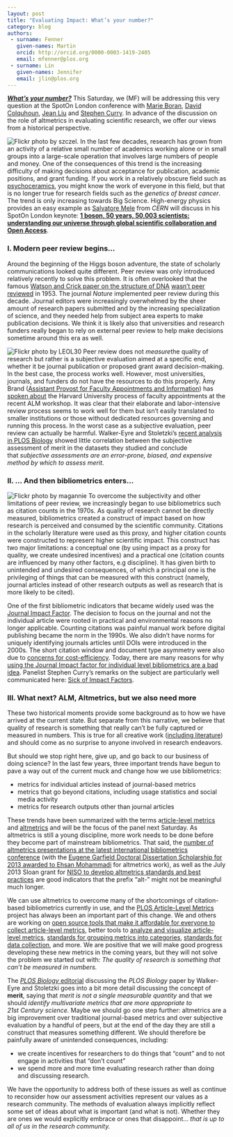 ```yaml
---
layout: post
title: "Evaluating Impact: What’s your number?"
category: blog
authors:
 - surname: Fenner
   given-names: Martin
   orcid: http://orcid.org/0000-0003-1419-2405
   email: mfenner@plos.org
 - surname: Lin
   given-names: Jennifer
   email: jlin@plos.org
---
```


***[What’s
your number?](http://www.nature.com/spoton/event/spoton-london-2013-whats-your-number-altmetrics-session/)*** This
Saturday, we (MF) will be addressing this very question at the SpotOn
London conference with [Marie Boran](http://twitter.com/pixievondust),
[David Colquhoun](http://www.dcscience.net/), [Jean
Liu](http://www.altmetric.com/blog/) and [Stephen
Curry](http://occamstypewriter.org/scurry/). In advance of the
discussion on the role of altmetrics in evaluating scientific research,
we offer our views from a historical perspective.

![Flickr photo by
[szczel](http://www.flickr.com/photos/57976131@N00/4489011281/).](/assets/number_17.jpg) In the last few decades,
research has grown from an activity of a
relative small number of academics working alone or in small groups into
a large-scale operation that involves large numbers of people and money.
One of the consequences of this trend is the increasing difficulty of
making decisions about acceptance for publication, academic positions,
and grant funding. If you work in a relatively obscure field such as
[psychoceramics](http://en.wikipedia.org/wiki/Josiah_S._Carberry), you
might know the work of everyone in this field, but that is no longer
true for research fields such as the *genetics of breast cancer*. The
trend is only increasing towards Big Science. High-energy physics
provides an easy example as [Salvatore
Mele](http://river-valley.tv/tag/salvatore-mele/) from *CERN* will
discuss in his SpotOn London keynote: **[1 boson, 50 years, 50,003
scientists: understanding our universe through global scientific
collaboration and Open
Access](http://www.nature.com/spoton/event/spoton-london-2013-keynote-1-boson-50-years-50003-scientists-understanding-our-universe-through-global-scientific-collaboration-and-open-access/)**.

### I. Modern peer review begins…

Around the beginning of the Higgs boson adventure, the state of
scholarly communications looked quite different. Peer review was only
introduced relatively recently to solve this problem. It is often
overlooked that the famous [Watson and Crick paper on the structure of
DNA](http://www.nature.com/nature/dna50/watsoncrick.pdf) [wasn’t peer
reviewed](http://dx.doi.org/10.1242/dmm.001388) in 1953. The journal
*Nature* implemented peer review during this decade. Journal editors
were increasingly overwhelmed by the sheer amount of research papers
submitted and by the increasing specialization of science, and they
needed help from subject area experts to make publication decisions. We
think it is likely also that universities and research funders really
began to rely on external peer review to help make decisions sometime
around this era as well.

![Flickr photo by
[LEOL30](http://www.flickr.com/photos/49968232@N00/7804231764/)](/assets/number_6.jpg) Peer review
does not *measure*the quality of research but rather is a
subjective evaluation aimed at a specific end, whether it be journal
publication or proposed grant award decision-making. In the best case,
the process works well. However, most universities, journals, and
funders do not have the resources to do this properly. Amy Brand
([Assistant Provost for Faculty Appointments and
Information](http://www.faculty.harvard.edu/about-office/our-team)) has
[spoken about](http://article-level-metrics.plos.org/files/2013/10/Brand.pptx)
the Harvard University process of faculty appointments at the recent ALM
workshop. It was clear that their elaborate and labor-intensive review
process seems to work well for them but isn’t easily translated to
smaller institutions or those without dedicated resources governing and
running this process. In the worst case as a subjective evaluation, peer
review can actually be harmful. Walker-Eyre and Stoletzki’s [recent
analysis in PLOS
Biology](http://dx.doi.org/10.1371/journal.pbio.1001675) showed little
correlation between the subjective assessment of merit in the datasets
they studied and conclude that *subjective assessments are an
error-prone, biased, and expensive method by which to assess merit*.

### II. … And then bibliometrics enters…

![Flickr photo by
[magannie](http://www.flickr.com/photos/24453920@N00/214486419/)](/assets/number_3003.jpg) To overcome
the subjectivity and other limitations of peer review, we
increasingly began to use bibliometrics such as citation counts in the
1970s. As quality of research cannot be directly measured, bibliometrics
created a construct of impact based on how research is perceived and
consumed by the scientific community. Citations in the scholarly
literature were used as this proxy, and higher citation counts were
constructed to represent higher scientific impact. This construct has
two major limitations: a conceptual one (by using impact as a proxy for
quality, we create undesired incentives) and a practical one (citation
counts are influenced by many other factors, e.g discipline). It has
given birth to unintended and undesired consequences, of which a
principal one is the privileging of things that can be measured with
this construct (namely, journal articles instead of other research
outputs as well as research that is more likely to be cited).

One of the first bibliometric indicators that became widely used was the
[Journal Impact Factor](http://en.wikipedia.org/wiki/Impact_factor). The
decision to focus on the journal and not the individual article were
rooted in practical and environmental reasons no longer applicable.
Counting citations was painful manual work before digital publishing
became the norm in the 1990s. We also didn’t have norms for uniquely
identifying journals articles until DOIs were introduced in the 2000s.
The short citation window and document type asymmetry were also due to
[concerns for
cost-efficiency](http://www.slideshare.net/StefanieHaustein/haustein-asist-panel).
Today, there are many reasons for why [using the Journal Impact factor
for individual level bibliometrics are a bad
idea](http://blogs.plos.org/tech/article-level-metrics-learning-to-walk-run-do-algebra/).
Panelist Stephen Curry’s remarks on the subject are particularly well
communicated here: [Sick of Impact
Factors](http://occamstypewriter.org/scurry/2012/08/13/sick-of-impact-factors/).

### III. What next? ALM, Altmetrics, but we also need more

These two historical moments provide some background as to how we have
arrived at the current state. But separate from this narrative, we
believe that quality of research is something that really can’t be fully
captured or measured in numbers. This is true for all creative work
([including
literature](http://m.newyorker.com/online/blogs/books/2013/11/should-literature-be-useful.html))
and should come as no surprise to anyone involved in research endeavors.

But should we stop right here, give up, and go back to our business of
doing science? In the last few years, three important trends have begun
to pave a way out of the current muck and change how we use
bibliometrics:

-   metrics for individual articles instead of journal-based metrics
-   metrics that go beyond citations, including usage statistics and
    social media activity
-   metrics for research outputs other than journal articles

These trends have been summarized with the terms a[rticle-level
metrics](http://dx.doi.org/10.1371/journal.pbio.1001687) and
[altmetrics](http://altmetrics.org/manifesto/) and will be the focus of
the panel next Saturday. As altmetrics is still a young discipline, more
work needs to be done before they become part of mainstream
bibliometrics. That said, the [number of altmetrics presentations at the
latest international bibliometrics
conference](http://www.issi2013.org/programme.html) (with the [Eugene
Garfield Doctoral Dissertation Scholarship for 2013 awarded to Ehsan
Mohammadi](http://www.wlv.ac.uk/default.aspx?page=35163) for altmetrics
work), as well as the July 2013 Sloan grant for [NISO to develop
altmetrics standards and best
practices](http://www.niso.org/topics/tl/altmetrics_initiative/) are
good indicators that the prefix “alt-” might not be meaningful much
longer.

We can use altmetrics to overcome many of the shortcomings of
citation-based bibliometrics currently in use, and the [PLOS
Article-Level Metrics](http://article-level-metrics.plos.org/) project
has always been an important part of this change. We and others are
working on [open source tools that make it affordable for everyone to
collect article-level metrics](https://github.com/lagotto/lagotto),
better tools to [analyze and visualize article-level
metrics](http://almreports.plos.org), [standards for grouping metrics
into categories](http://dx.doi.org/10.3789/isqv25no2.2013.04),
[standards for data collection](http://blogs.plos.org/tech/alm-data-challenge-metrics-for-a-standard-set-of-dois/),
and more. We are positive that we will make good progress developing
these new metrics in the coming years, but they will not solve the
problem we started out with: *The quality of research is something that
can’t be measured in numbers.*

The [*PLOS Biology* editorial](http://dx.doi.org/10.1371/journal.pbio.1001677) discussing
the *PLOS Biology* paper by Walker-Eyre and Stoletzki goes into a bit
more detail discussing the concept of **merit**, saying that *merit
is not a single measurable quantity* and that we should *identify
multivariate metrics that are more appropriate to 21st Century
science.* Maybe we should go one step further: altmetrics are a big
improvement over traditional journal-based metrics and over subjective
evaluation by a handful of peers, but at the end of the day they are
still a construct that measures something different. We should therefore
be painfully aware of unintended consequences, including:

-   we create incentives for researchers to do things that “count” and
    to not engage in activities that “don’t count”
-   we spend more and more time evaluating research rather than doing
    and discussing research.

We have the opportunity to address both of these issues as well as
continue to reconsider how our assessment activities represent our
values as a research community. The methods of evaluation always
implicitly reflect some set of ideas about what is important (and what
is not). Whether they are ones we would explicitly embrace or ones that
disappoint… *that is up to all of us in the research community.*
